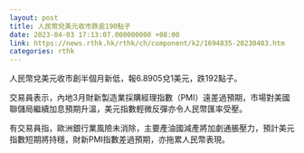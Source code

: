 ```yaml
---
layout: post
title: 人民幣兌美元收市跌逾190點子
date: 2023-04-03 17:13:07.000000000 +08:00
link: https://news.rthk.hk/rthk/ch/component/k2/1694835-20230403.htm
categories: rthk
---
```


人民幣兌美元收市創半個月新低，報6.8905兌1美元，跌192點子。

交易員表示，內地3月財新製造業採購經理指數（PMI）遠差過預期，市場對美國聯儲局繼續加息預期升溫，美元指數輕微反彈亦令人民幣匯率受壓。

有交易員指，歐洲銀行業風險未消除，主要產油國減產將加劇通脹壓力，預計美元指數短期將持穩，財新PMI指數差過預期，亦拖累人民幣表現。
